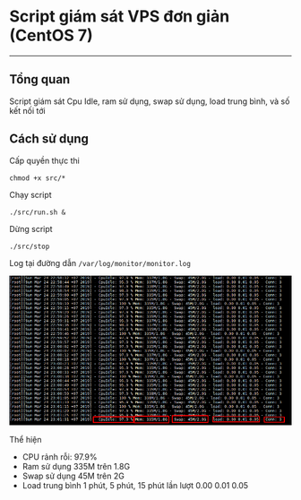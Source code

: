 # Script giám sát VPS đơn giản (CentOS 7)
---

## Tổng quan

Script giám sát Cpu Idle, ram sử dụng, swap sử dụng, load trung bình, và số kết nối tới

## Cách sử dụng

Cấp quyền thực thi

```
chmod +x src/*
```

Chạy script

```
./src/run.sh &
```

Dừng script

```
./src/stop
```

Log tại đường dẫn `/var/log/monitor/monitor.log`

![](/images/log.png)

Thể hiện
- CPU rảnh rỗi: 97.9%
- Ram sử dụng 335M trên 1.8G
- Swap sử dụng 45M trên 2G
- Load trung bình 1 phút, 5 phút, 15 phút lần lượt 0.00 0.01 0.05

